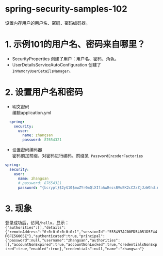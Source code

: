 # spring-security-samples-102
设置内存用户的用户名、密码、密码编码器。

# 1. 示例101的用户名、密码来自哪里？
- SecurityProperties
  创建了用户：用户名、密码、角色。
- UserDetailsServiceAutoConfiguration
  创建了`InMemoryUserDetailsManager`。

# 2. 设置用户名和密码
- 明文密码  
编辑application.yml  
```yaml
  spring:
    security:
      user:
        name: zhangsan
        password: 87654321
```

- 设置密码编码器  
密码前加前缀，对密码进行编码。前缀见` PasswordEncoderFactories`  
```yaml
spring:
  security:
    user:
      name: zhangsan
      # password: 87654321
      password: "{bcrypt}$2y$10$mwZYr0mQlXIfaAwBezsBVuEK2cC2zZjJzWGhd.m0dX1iTHDusd3u6"
```

# 3. 现象
登录成功后，访问`/hello`，显示：  
``
{"authorities":[],"details":{"remoteAddress":"0:0:0:0:0:0:0:1","sessionId":"555497AC00ED54051D5F44F6FE56065E"},"authenticated":true,"principal":{"password":null,"username":"zhangsan","authorities":[],"accountNonExpired":true,"accountNonLocked":true,"credentialsNonExpired":true,"enabled":true},"credentials":null,"name":"zhangsan"}
``
